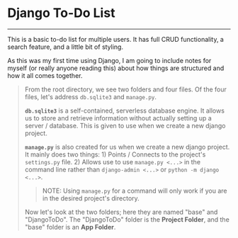 # Django To-Do List
---
This is a basic to-do list for multiple users. It has full CRUD functionality, a search feature, and a little bit of styling.

As this was my first time using Django, I am going to include notes for myself (or really anyone reading this) about how things are structured and how it all comes together.

> From the root directory, we see two folders and four files. Of the four files, let's address `db.sqlite3` and `manage.py`. 
>
> **`db.sqlite3`** is a self-contained, serverless database engine. It allows us to store and retrieve information without actually setting up a server / database. This is given to use when we create a new django project.
>
> **`manage.py`** is also created for us when we create a new django project. It mainly does two things: 1) Points / Connects to the project's `settings.py` file. 2) Allows use to use `manage.py <...>` in the command line rather than `django-admin <...>` or `python -m django <...>`.
>> NOTE: Using `manage.py` for a command will only work if you are in the desired project's directory.
>
>
> Now let's look at the two folders; here they are named "base" and "DjangoToDo". The "DjangoToDo" folder is the **Project Folder**, and the "base" folder is an **App Folder**.